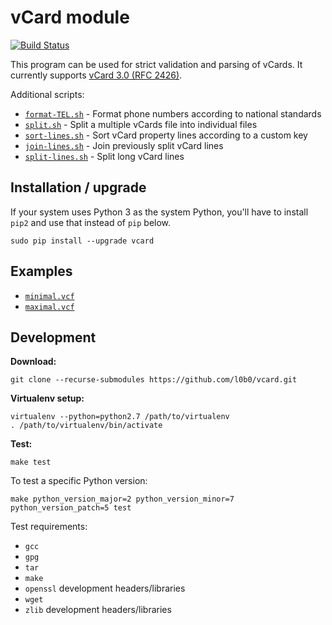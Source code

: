 vCard module
============

[![Build Status](https://jenkins.engmark.name:8080/buildStatus/icon?job=vcard)](https://jenkins.engmark.name:8080/job/vcard/)

This program can be used for strict validation and parsing of vCards. It currently supports [vCard 3.0 (RFC 2426)](http://tools.ietf.org/html/rfc2426).

Additional scripts:

* [`format-TEL.sh`](./format-TEL.sh) - Format phone numbers according to national standards
* [`split.sh`](./split.sh) - Split a multiple vCards file into individual files
* [`sort-lines.sh`](./sort-lines.sh) - Sort vCard property lines according to a custom key
* [`join-lines.sh`](./join-lines.sh) - Join previously split vCard lines
* [`split-lines.sh`](./split-lines.sh) - Split long vCard lines

Installation / upgrade
----------------------

If your system uses Python 3 as the system Python, you'll have to install `pip2` and use that instead of `pip` below.

    sudo pip install --upgrade vcard

Examples
--------

* [`minimal.vcf`](./vcard/test/minimal.vcf)
* [`maximal.vcf`](./vcard/test/maximal.vcf)

Development
-----------

**Download:**

    git clone --recurse-submodules https://github.com/l0b0/vcard.git

**Virtualenv setup:**

    virtualenv --python=python2.7 /path/to/virtualenv
    . /path/to/virtualenv/bin/activate

**Test:**

    make test

To test a specific Python version:

    make python_version_major=2 python_version_minor=7 python_version_patch=5 test

Test requirements:

- `gcc`
- `gpg`
- `tar`
- `make`
- `openssl` development headers/libraries
- `wget`
- `zlib` development headers/libraries
